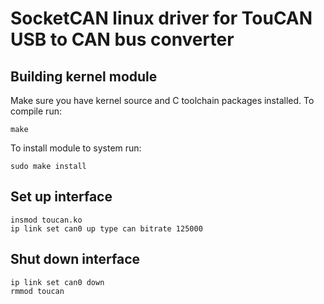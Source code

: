 SocketCAN linux driver for TouCAN USB to CAN bus converter
====

Building kernel module
----

Make sure you have kernel source and C toolchain packages installed.
To compile run:

    make

To install module to system run:

    sudo make install


Set up interface
----

    insmod toucan.ko
    ip link set can0 up type can bitrate 125000


Shut down interface
----

    ip link set can0 down
    rmmod toucan



